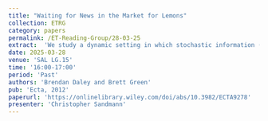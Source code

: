 ```yaml
---
title: "Waiting for News in the Market for Lemons"
collection: ETRG
category: papers
permalink: /ET-Reading-Group/28-03-25
extract:  'We study a dynamic setting in which stochastic information (news) about the value of a privately informed seller’s asset is gradually revealed to a market of buyers. We construct an equilibrium that involves periods of no trade or market failure. The no-trade period ends in one of two ways: either enough good news arrives, restoring conﬁdence and markets reopen, or bad news arrives, making buyers more pessimistic and forcing capitulation that is, a partial sell-off of low-value assets. Conditions under which the equilibrium is unique are provided. We analyze welfare and efﬁciency as they depend on the quality of the news. Higher quality news can lead to more inefﬁcient outcomes. Our model encompasses settings with or without a standard static adverse selection problem—in a dynamic setting with sufﬁciently informative news, reservation values arise endogenously from the option to sell in the future and the two environments have the same equilibrium structure.'
date: 2025-03-28
venue: 'SAL LG.15'
time: '16:00-17:00'
period: 'Past'
authors: 'Brendan Daley and Brett Green'
pub: 'Ecta, 2012'
paperurl: 'https://onlinelibrary.wiley.com/doi/abs/10.3982/ECTA9278'
presenter: 'Christopher Sandmann'
---
```


